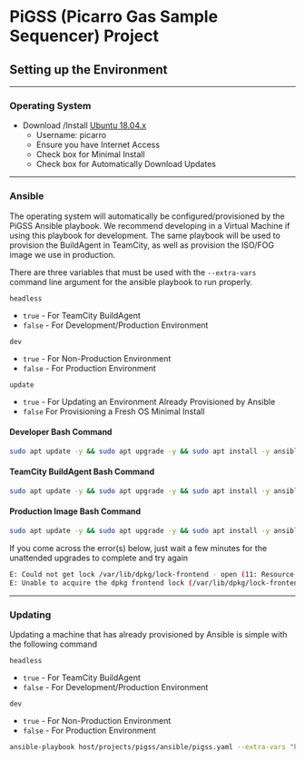 # PiGSS (Picarro Gas Sample Sequencer) Project

## Setting up the Environment

***

### Operating System

* Download /Install [Ubuntu 18.04.x](https://ubuntu.com/download/desktop)
  * Username: picarro
  * Ensure you have Internet Access
  * Check box for Minimal Install
  * Check box for Automatically Download Updates

***

### Ansible

The operating system will automatically be configured/provisioned by the PiGSS Ansible playbook. We recommend developing in a Virtual Machine if using this playbook for development. The same playbook will be used to provision the BuildAgent in TeamCity, as well as provision the ISO/FOG image we use in production.

There are three variables that must be used with the `--extra-vars` command line argument for the ansible playbook to run properly.

`headless`

* `true` - For TeamCity BuildAgent
* `false` - For Development/Production Environment

`dev`

* `true` - For Non-Production Environment
* `false` - For Production Environment

`update`

* `true` - For Updating an Environment Already Provisioned by Ansible
* `false` For Provisioning a Fresh OS Minimal Install

#### Developer Bash Command

```bash
sudo apt update -y && sudo apt upgrade -y && sudo apt install -y ansible git curl aptitude && curl -sL https://deb.nodesource.com/setup_10.x | sudo -E bash - && sudo apt remove nodejs -y && sudo apt install nodejs -y && mkdir git && cd git && git clone -b develop https://github.com/picarro/I2000-Host.git host && ansible-playbook host/projects/pigss/ansible/pigss.yaml --extra-vars "headless=false dev=true update=false" --ask-become-pass
```

#### TeamCity BuildAgent Bash Command

```bash
sudo apt update -y && sudo apt upgrade -y && sudo apt install -y ansible git curl aptitude && curl -sL https://deb.nodesource.com/setup_10.x | sudo -E bash - && sudo apt remove nodejs -y && sudo apt install nodejs -y && mkdir git && cd git && git clone -b develop https://github.com/picarro/I2000-Host.git host && ansible-playbook host/projects/pigss/ansible/pigss.yaml --extra-vars "headless=true dev=true update=false" --ask-become-pass
```

#### Production Image Bash Command

```bash
sudo apt update -y && sudo apt upgrade -y && sudo apt install -y ansible git curl aptitude && curl -sL https://deb.nodesource.com/setup_10.x | sudo -E bash - && sudo apt remove nodejs -y && sudo apt install nodejs -y && mkdir git && cd git && git clone -b develop https://github.com/picarro/I2000-Host.git host && ansible-playbook host/projects/pigss/ansible/pigss.yaml --extra-vars "headless=false dev=false update=false" --ask-become-pass
```

If you come across the error(s) below, just wait a few minutes for the unattended upgrades to complete and try again

```bash
E: Could not get lock /var/lib/dpkg/lock-frontend - open (11: Resource temporarily unavailable)
E: Unable to acquire the dpkg frontend lock (/var/lib/dpkg/lock-frontend), is another process using it?
```

***

### Updating

Updating a machine that has already provisioned by Ansible is simple with the following command

`headless`

* `true` - For TeamCity BuildAgent
* `false` - For Development/Production Environment

`dev`

* `true` - For Non-Production Environment
* `false` - For Production Environment

```bash
ansible-playbook host/projects/pigss/ansible/pigss.yaml --extra-vars "headless=<bool> dev=<bool> update=true" --ask-become-pass
```

